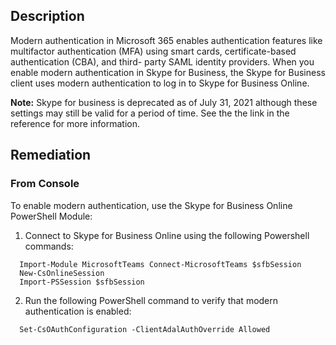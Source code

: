 ## Description

Modern authentication in Microsoft 365 enables authentication features like multifactor authentication (MFA) using smart cards, certificate-based authentication (CBA), and third- party SAML identity providers. When you enable modern authentication in Skype for Business, the Skype for Business client uses modern authentication to log in to Skype for Business Online.

**Note:** Skype for business is deprecated as of July 31, 2021 although these settings may still be valid for a period of time. See the the link in the reference for more information.


## Remediation

### From Console

To enable modern authentication, use the Skype for Business Online PowerShell Module:
1. Connect to Skype for Business Online using the following Powershell commands:

~~~
  Import-Module MicrosoftTeams Connect-MicrosoftTeams $sfbSession
  New-CsOnlineSession
  Import-PSSession $sfbSession
~~~

2. Run the following PowerShell command to verify that modern authentication is enabled:

~~~
  Set-CsOAuthConfiguration -ClientAdalAuthOverride Allowed
~~~